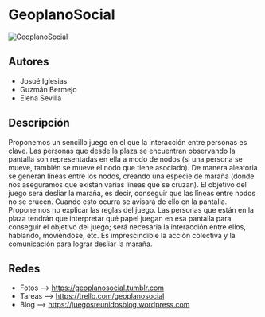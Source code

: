 # GeoplanoSocial


![GeoplanoSocial](header.png)

Autores
------------
 * Josué Iglesias
 * Guzmán Bermejo
 * Elena Sevilla

Descripción
------------

Proponemos un sencillo juego en el que la interacción entre personas es clave. Las personas que desde la plaza se encuentran observando la pantalla son representadas en ella a modo de nodos (si una persona se mueve, también se mueve el nodo que tiene asociado). De manera aleatoria se generan líneas entre los nodos, creando una especie de maraña (donde nos aseguramos que existan varias líneas que se cruzan). El objetivo del juego será desliar la maraña, es decir, conseguir que las líneas entre nodos no se crucen. Cuando esto ocurra se avisará de ello en la pantalla. Proponemos no explicar las reglas del juego. Las personas que están en la plaza tendrán que interpretar qué papel juegan en esa pantalla para conseguir el objetivo del juego; será necesaria la interacción entre ellos, hablando, moviéndose, etc. Es imprescindible la acción colectiva y la comunicación para lograr desliar la maraña.

Redes
-----
 * Fotos  --> https://geoplanosocial.tumblr.com
 * Tareas --> https://trello.com/geoplanosocial
 * Blog   --> https://juegosreunidosblog.wordpress.com
